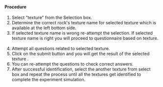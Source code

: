 #### Procedure
1. Select "texture" from the Selection box. 
2. Determine the correct rock's texture name for selected texture which is available at the left bottom side.
3. If selected texture name is wrong re-attempt the selection. If selected texture name is right you will proceed to questionnaire based on texture.  
4. Attempt all questions related to selected texture.
5. Click on the submit button and you will get the result of the selected texture .
6. You can re-attempt the questions to check correct answers.
7. After successful identification, select the another texture from select box and repeat the process until all the textures get identified to complete the experiment simulation.